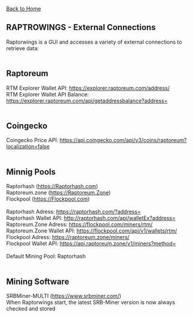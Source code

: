 [Back to Home](../index.md)

RAPTROWINGS - External Connections                           
----------------------------------
Raptorwings is a GUI and accesses a variety of external connections to retrieve data:<br />
<br />

Raptoreum
---------
RTM Explorer Wallet API: https://explorer.raptoreum.com/address/<br />
RTM Explorer Wallet API Balance: https://explorer.raptoreum.com/api/getaddressbalance?address=<br />
<br />

Coingecko
---------
Coingecko Price API: https://api.coingecko.com/api/v3/coins/raptoreum?localization=false<br />
<br />

Minnig Pools
------------
Raptorhash (https://Raptorhash.com)<br />
Raptoreum.zone (https://Raptoreum.Zone)<br />
Flockpool (https://Flockpool.com)<br />
<br />
Raptorhash Adress: https://raptorhash.com/?address=<br />
Raptorhash Wallet API: http://raptorhash.com/api/walletEx?address=<br />
Raptoreum.Zone Adress: https://flockpool.com/miners/rtm/<br />
Raptoreum.Zone Wallet API: https://flockpool.com/api/v1/wallets/rtm/<br />
Flockpool Adress: https://raptoreum.zone/miners/<br />
Flockpool Wallet API: https://api.raptoreum.zone/v1/miners?method=<br />
<br />
Default Mining Pool: Raptorhash<br />
<br />

Mining Software
---------------
SRBMiner-MULTI (https://www.srbminer.com/)<br />
When Raptorwings start, the latest SRB-Miner version is now always checked and stored<br />